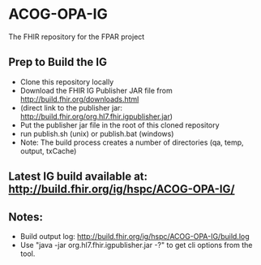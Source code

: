 # ACOG-OPA-IG
The FHIR repository for the FPAR project

## Prep to Build the IG
  * Clone this repository locally
  * Download the FHIR IG Publisher JAR file from http://build.fhir.org/downloads.html
  * (direct link to the publisher jar: http://build.fhir.org/org.hl7.fhir.igpublisher.jar)
  * Put the publisher jar file in the root of this cloned repository
  * run publish.sh (unix) or publish.bat (windows)
  * Note: The build process creates a number of directories (qa, temp, output, txCache)

## Latest IG build available at: http://build.fhir.org/ig/hspc/ACOG-OPA-IG/


## Notes:

  * Build output log: http://build.fhir.org/ig/hspc/ACOG-OPA-IG/build.log
  * Use "java -jar org.hl7.fhir.igpublisher.jar -?" to get cli options from the tool.


